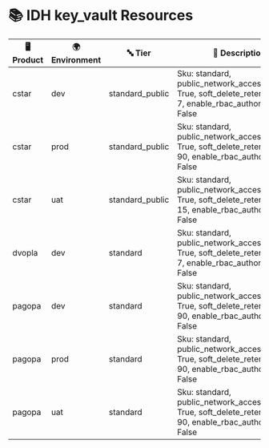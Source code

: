 # 📚 IDH key_vault Resources

| 🖥️ Product  | 🌍 Environment | 🔤 Tier | 📝 Description |
|-------------|----------------|---------|----------------|
| cstar | dev |  standard_public | Sku: standard, public_network_access_enabled: True, soft_delete_retention_days: 7, enable_rbac_authorization: False |
| cstar | prod |  standard_public | Sku: standard, public_network_access_enabled: True, soft_delete_retention_days: 90, enable_rbac_authorization: False |
| cstar | uat |  standard_public | Sku: standard, public_network_access_enabled: True, soft_delete_retention_days: 15, enable_rbac_authorization: False |
| dvopla | dev |  standard | Sku: standard, public_network_access_enabled: True, soft_delete_retention_days: 7, enable_rbac_authorization: False |
| pagopa | dev |  standard | Sku: standard, public_network_access_enabled: True, soft_delete_retention_days: 90, enable_rbac_authorization: False |
| pagopa | prod |  standard | Sku: standard, public_network_access_enabled: True, soft_delete_retention_days: 90, enable_rbac_authorization: False |
| pagopa | uat |  standard | Sku: standard, public_network_access_enabled: True, soft_delete_retention_days: 90, enable_rbac_authorization: False |
